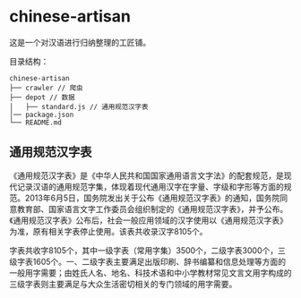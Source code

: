# chinese-artisan
这是一个对汉语进行归纳整理的工匠铺。

目录结构：
```
chinese-artisan
├── crawler // 爬虫
├── depot // 数据
│   ├── standard.js // 通用规范汉字表
│── package.json
└── README.md
```

## 通用规范汉字表

《通用规范汉字表》是《中华人民共和国国家通用语言文字法》的配套规范，是现代记录汉语的通用规范字集，体现着现代通用汉字在字量、字级和字形等方面的规范。2013年6月5日，国务院发出关于公布《通用规范汉字表》的通知，国务院同意教育部、国家语言文字工作委员会组织制定的《通用规范汉字表》，并予公布。《通用规范汉字表》公布后，社会一般应用领域的汉字使用以《通用规范汉字表》为准，原有相关字表停止使用。该表共收录汉字8105个。

字表共收字8105个，其中一级字表（常用字集）3500个，二级字表3000个，三级字表1605个。一、二级字表主要满足出版印刷、辞书编纂和信息处理等方面的一般用字需要；由姓氏人名、地名、科技术语和中小学教材常见文言文用字构成的三级字表则主要满足与大众生活密切相关的专门领域的用字需要。

